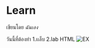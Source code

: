 # Learn

เขียนโดย *ฉันเอง*

วันนี้ที่ต้องทำ
1.เเล็บ
2.lab HTML
![EX]([https://www.google.com/url?sa=i&url=https%3A%2F%2Fwww.c-sharpcorner.com%2Farticle%2Fwhat-is-git-github-and-github-desktop-and-create-a-git-repository-in-github-usi%2F&psig=AOvVaw1eLRRojktqV1YQKR35sD8N&ust=1687579166291000&source=images&cd=vfe&ved=0CA4QjRxqFwoTCPDgh7jA2P8CFQAAAAAdAAAAABAR](https://play.google.com/store/apps/details?id=com.github.android&hl=en_US)https://play.google.com/store/apps/details?id=com.github.android&hl=en_US)
